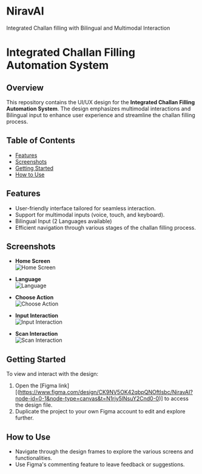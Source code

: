 # NiravAI
Integrated Challan filling with Bilingual and Multimodal Interaction
# Integrated Challan Filling Automation System

## Overview

This repository contains the UI/UX design for the **Integrated Challan Filling Automation System**. The design emphasizes multimodal interactions and Bilingual input to enhance user experience and streamline the challan filling process.

## Table of Contents

- [Features](#features)
- [Screenshots](#screenshots)
- [Getting Started](#getting-started)
- [How to Use](#how-to-use)

## Features

- User-friendly interface tailored for seamless interaction.
- Support for multimodal inputs (voice, touch, and keyboard).
- Bilingual Input (2 Languages available)
- Efficient navigation through various stages of the challan filling process.


## Screenshots

- **Home Screen**  
  ![Home Screen](https://github.com/Sri1724/NiravAI/blob/main/Home.png)

- **Language**  
  ![Language](https://github.com/Sri1724/NiravAI/blob/main/language.png)
  
- **Choose Action**  
  ![Choose Action](https://github.com/Sri1724/NiravAI/blob/main/action.png)

- **Input Interaction**  
  ![Input Interaction](https://github.com/Sri1724/NiravAI/blob/main/input.png)
  
- **Scan Interaction**  
  ![Scan Interaction](https://github.com/Sri1724/NiravAI/blob/main/scan.png)

## Getting Started

To view and interact with the design:

1. Open the [Figma link][(https://www.figma.com/design/CK9NV5OK42qbpQNOftlsbc/NiravAI?node-id=0-1&node-type=canvas&t=N1rjy5lNsuY2Cnd0-0)] to access the design file.
2. Duplicate the project to your own Figma account to edit and explore further.

## How to Use

- Navigate through the design frames to explore the various screens and functionalities.
- Use Figma's commenting feature to leave feedback or suggestions.






